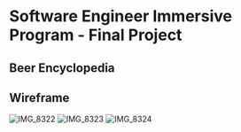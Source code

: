 # Software Engineer Immersive Program - Final Project

## Beer Encyclopedia

## Wireframe


![IMG_8322](https://user-images.githubusercontent.com/74725198/111516401-77df7f00-8719-11eb-9d5c-a9ad5db6c9ee.jpeg)
![IMG_8323](https://user-images.githubusercontent.com/74725198/111516519-99406b00-8719-11eb-9414-01edc94a5347.jpeg)
![IMG_8324](https://user-images.githubusercontent.com/74725198/111516527-9ba2c500-8719-11eb-9b59-862e91455ac8.jpeg)